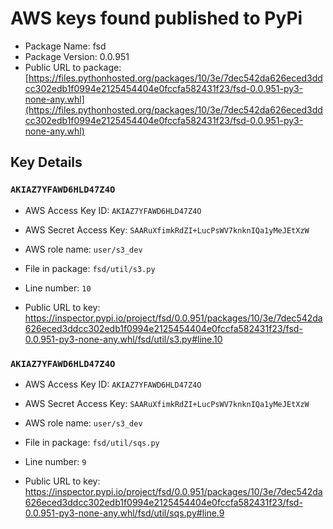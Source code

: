 # AWS keys found published to PyPi

* Package Name: fsd
* Package Version: 0.0.951
* Public URL to package: [https://files.pythonhosted.org/packages/10/3e/7dec542da626eced3ddcc302edb1f0994e2125454404e0fccfa582431f23/fsd-0.0.951-py3-none-any.whl](https://files.pythonhosted.org/packages/10/3e/7dec542da626eced3ddcc302edb1f0994e2125454404e0fccfa582431f23/fsd-0.0.951-py3-none-any.whl)

## Key Details

### `AKIAZ7YFAWD6HLD47Z4O`

* AWS Access Key ID: `AKIAZ7YFAWD6HLD47Z4O`
* AWS Secret Access Key: `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` 
* AWS role name: `user/s3_dev`
* File in package: `fsd/util/s3.py`
* Line number: `10`

* Public URL to key: https://inspector.pypi.io/project/fsd/0.0.951/packages/10/3e/7dec542da626eced3ddcc302edb1f0994e2125454404e0fccfa582431f23/fsd-0.0.951-py3-none-any.whl/fsd/util/s3.py#line.10



### `AKIAZ7YFAWD6HLD47Z4O`

* AWS Access Key ID: `AKIAZ7YFAWD6HLD47Z4O`
* AWS Secret Access Key: `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` 
* AWS role name: `user/s3_dev`
* File in package: `fsd/util/sqs.py`
* Line number: `9`

* Public URL to key: https://inspector.pypi.io/project/fsd/0.0.951/packages/10/3e/7dec542da626eced3ddcc302edb1f0994e2125454404e0fccfa582431f23/fsd-0.0.951-py3-none-any.whl/fsd/util/sqs.py#line.9



